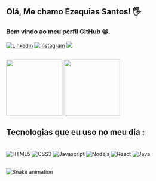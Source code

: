 ##  Olá, Me chamo Ezequias Santos! 🖐️
### Bem vindo ao meu perfil GitHub 😁.

[![Linkedin](https://img.shields.io/badge/LinkedIn-0077B5?style=for-the-badge&logo=linkedin&logoColor=white)](https://www.linkedin.com/in/ezequias-santos-da-silva-59ab8511a)
[![instagram](https://img.shields.io/badge/Instagram-E4405F?style=for-the-badge&logo=instagram&logoColor=white)](https://www.instagram.com/invites/contact/?i=vnitdbzott3r&utm_content=lrv8c37)
[![](https://img.shields.io/badge/Discord-7289DA?style=for-the-badge&logo=discord&logoColor=white)](https://discord.com/channels/ezequias#0961)
##
<div style="display: inline-block">
<a href="https://github.com/EzequiasBR">
 <img height="150em" src="https://github-readme-stats.vercel.app/api?username=EzequiasBR&show_icons=true&theme=highcontrast">
 <img height="150em" src="https://github-readme-stats.vercel.app/api/top-langs/?username=EzequiasBR&layout=compact&theme=highcontrast">
</a>

</div>

## Tecnologias que eu uso no meu dia :
<div style="display: inline-block"><br/>
<img align="center" alt="HTML5" src="https://img.shields.io/badge/HTML5-E34F26?style=for-the-badge&logo=html5&logoColor=white">
<img align="center" alt="CSS3" src="https://img.shields.io/badge/CSS3-1572B6?style=for-the-badge&logo=css3&logoColor=white">
<img align="center" alt="Javascript" src="https://img.shields.io/badge/JavaScript-F7DF1E?style=for-the-badge&logo=javascript&logoColor=black">
<img align="center" alt="Nodejs" src="https://img.shields.io/badge/Node.js-43853D?style=for-the-badge&logo=node.js&logoColor=white">
<img align="center" alt="React" src="https://img.shields.io/badge/React-20232A?style=for-the-badge&logo=react&logoColor=61DAFB">
<img align="center" alt="Java" src="https://img.shields.io/badge/Java-ED8B00?style=for-the-badge&logo=java&logoColor=white">
</div>
<br/><br/>

![Snake animation](https://github.com/EzequiasBR/EzequiasBR/blob/output/github-contribution-grid-snake.svg)
